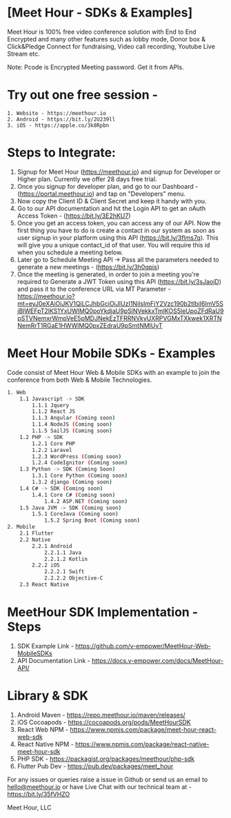 # [Meet Hour - SDKs & Examples]
Meet Hour is 100% free video conference solution with End to End Encrypted and many other features such as lobby mode, Donor box & Click&Pledge Connect for fundraising, Video call recording, Youtube Live Stream etc.

Note: Pcode is Encrypted Meeting password. Get it from APIs.

# Try out one free session -

    1. Website - https://meethour.io
    2. Android - https://bit.ly/2U239ll
    3. iOS - https://apple.co/3k8Rpbn

# Steps to Integrate:

1. Signup for Meet Hour (https://meethour.io) and signup for Developer or Higher plan. Currently we offer 28 days free trial.
2. Once you signup for developer plan, and go to our Dashboard - (https://portal.meethour.io) and tap on "Developers" menu.
3. Now copy the Client ID & Client Secret and keep it handy with you.
4. Go to our API documentation and hit the Login API to get an oAuth Access Token - (https://bit.ly/3E2hKU7)
5. Once you get an access token, you can access any of our API. Now the first thing you have to do is create a contact in our system as soon as user signup in your platform using this API (https://bit.ly/3flms7q). This will give you a unique contact_id of that user. You will require this id when you schedule a meeting below.
6. Later go to Schedule Meeting API -> Pass all the parameters needed to generate a new meetings - (https://bit.ly/3h0qpis)
7. Once the meeting is generated, in order to join a meeting you're required to Generate a JWT Token using this API (https://bit.ly/3sJaojD) and pass it to the conference URL via MT Parameter - https://meethour.io?mt=eyJ0eXAiOiJKV1QiLCJhbGciOiJIUzI1NiIsImFjY2Vzc190b2tlbiI6ImV5SjBlWEFpT2lKS1YxUWlMQ0poYkdjaU9pSlNVekkxTmlKOS5leUpoZFdRaU9pSTVNemxrWmpVeE5pMDJNekEzTFRRNVkyUXRPVGMxTXkwek1XRTNNemRrT1RGaE1HWWlMQ0pxZEdraU9pSmtNMlUyT

# Meet Hour Mobile SDKs - Examples
Code consist of Meet Hour Web & Mobile SDKs with an example to join the conference from both Web & Mobile Technologies.

```bash
1. Web
	1.1 Javascript -> SDK
		1.1.1 Jquery
		1.1.2 React JS
		1.1.3 Angular (Coming soon)
		1.1.4 NodeJS (Coming soon)
		1.1.5 SailJS (Coming soon)
	1.2 PHP -> SDK
		1.2.1 Core PHP
		1.2.2 Laravel
		1.2.3 WordPress (Coming soon)
		1.2.4 CodeIgnitor (Coming soon)
	1.3 Python -> SDK (Coming Soon)
		1.3.1 Core Python (Coming soon)
		1.3.2 django (Coming soon)
	1.4 C# -> SDK (Coming soon)
		1.4.1 Core C# (Coming soon)
        	1.4.2 ASP.NET (Coming soon)
	1.5 Java JVM -> SDK (Coming soon)
		1.5.1 CoreJava (Coming soon)
        	1.5.2 Spring Boot (Coming soon)
2. Mobile
	2.1 Flutter
	2.2 Native
		2.2.1 Android
			2.2.1.1 Java
			2.2.1.2 Kotlin
		2.2.2 iOS
			2.2.2.1 Swift
			2.2.2.2 Objective-C
	2.3 React Native
```


# MeetHour SDK Implementation - Steps

1. SDK Example Link - https://github.com/v-empower/MeetHour-Web-MobileSDKs
2. API Documentation Link - https://docs.v-empower.com/docs/MeetHour-API/


# Library & SDK
1. Android Maven - https://repo.meethour.io/maven/releases/
2. iOS Cocoapods - https://cocoapods.org/pods/MeetHourSDK
3. React Web NPM - https://www.npmjs.com/package/meet-hour-react-web-sdk
4. React Native NPM - https://www.npmjs.com/package/react-native-meet-hour-sdk
5. PHP SDK - https://packagist.org/packages/meethour/php-sdk
5. Flutter Pub Dev - https://pub.dev/packages/meet_hour

For any issues or queries raise a issue in Github or send us an email to hello@meethour.io or have Live Chat with our technical team at - https://bit.ly/35fVHZO

Meet Hour, LLC
